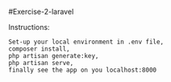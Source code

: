 #Exercise-2-laravel

Instructions:

    Set-up your local environment in .env file,
    composer install,
    php artisan generate:key,
    php artisan serve,
    finally see the app on you localhost:8000
